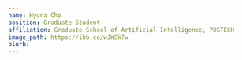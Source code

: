 ```yaml
---
name: Hyuna Cho
position: Graduate Student
affiliation: Graduate School of Artificial Intelligence, POSTECH
image_path: https://ibb.co/wJWSk7w
blurb: 
---
```

